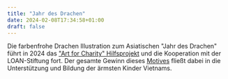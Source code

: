 ```yaml
---
title: "Jahr des Drachen"
date: 2024-02-08T17:34:58+01:00
draft: false
---
```


Die farbenfrohe Drachen Illustration zum Asiatischen "Jahr des Drachen" führt in 2024 das ["Art for Charity" Hilfsprojekt](https://seraphine-arts.com/charity/) und die Kooperation mit der LOAN-Stiftung fort. Der gesamte Gewinn dieses [Motives](https://shop.seraphine-arts.com/collections/jahr-des-drachen) fließt dabei in die Unterstützung und Bildung der ärmsten Kinder Vietnams.